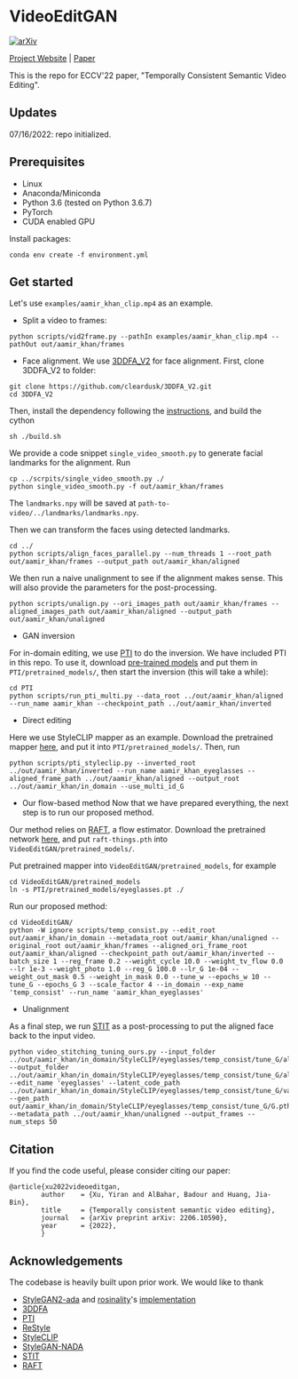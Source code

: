 # VideoEditGAN

[![arXiv](https://img.shields.io/badge/arXiv-2108.00946-b31b1b.svg)](https://arxiv.org/abs/2206.10590)

[Project Website](https://video-edit-gan.github.io/) | [Paper](https://arxiv.org/abs/2206.10590)

This is the repo for ECCV'22 paper, "Temporally Consistent Semantic Video Editing". 

## Updates
07/16/2022: repo initialized.

## Prerequisites
- Linux
- Anaconda/Miniconda
- Python 3.6 (tested on Python 3.6.7)
- PyTorch
- CUDA enabled GPU

Install packages:
```
conda env create -f environment.yml
```

## Get started
Let's use `examples/aamir_khan_clip.mp4` as an example.

- Split a video to frames:
```
python scripts/vid2frame.py --pathIn examples/aamir_khan_clip.mp4 --pathOut out/aamir_khan/frames 
```

- Face alignment. We use [3DDFA_V2](https://github.com/cleardusk/3DDFA_V2) for face alignment.
First, clone 3DDFA_V2 to folder:
```
git clone https://github.com/cleardusk/3DDFA_V2.git
cd 3DDFA_V2
```
Then, install the dependency following the [instructions](https://github.com/cleardusk/3DDFA_V2#getting-started), and build the cython
```
sh ./build.sh
```
We provide a code snippet `single_video_smooth.py` to generate facial landmarks for the alignment. Run
```
cp ../scrpits/single_video_smooth.py ./
python single_video_smooth.py -f out/aamir_khan/frames
```
The `landmarks.npy` will be saved at `path-to-video/../landmarks/landmarks.npy`.

Then we can transform the faces using detected landmarks.
```
cd ../
python scripts/align_faces_parallel.py --num_threads 1 --root_path out/aamir_khan/frames --output_path out/aamir_khan/aligned
```
We then run a naive unalignment to see if the alignment makes sense. This will also provide the parameters for the post-processing.
```
python scripts/unalign.py --ori_images_path out/aamir_khan/frames --aligned_images_path out/aamir_khan/aligned --output_path out/aamir_khan/unaligned
```

- GAN inversion

For in-domain editing, we use [PTI](https://github.com/danielroich/PTI) to do the inversion.
We have included PTI in this repo. To use it, download [pre-trained models](https://github.com/danielroich/PTI#auxiliary-models) and put them in `PTI/pretrained_models/`, then start the inversion (this will take a while):
```
cd PTI
python scripts/run_pti_multi.py --data_root ../out/aamir_khan/aligned --run_name aamir_khan --checkpoint_path ../out/aamir_khan/inverted
```

- Direct editing

Here we use StyleCLIP mapper as an example. Download the pretrained mapper [here](https://drive.google.com/file/d/1CEO3eQr46KnfB8e-U8AZ9LDHaL0NwJda/view?usp=sharing), and put it into `PTI/pretrained_models/`. Then, run
```
python scripts/pti_styleclip.py --inverted_root ../out/aamir_khan/inverted --run_name aamir_khan_eyeglasses --aligned_frame_path ../out/aamir_khan/aligned --output_root ../out/aamir_khan/in_domain --use_multi_id_G
```

- Our flow-based method
Now that we have prepared everything, the next step is to run our proposed method. 

Our method relies on [RAFT](https://github.com/princeton-vl/RAFT), a flow estimator. Download the pretrained network [here](https://drive.google.com/drive/folders/1sWDsfuZ3Up38EUQt7-JDTT1HcGHuJgvT), and put `raft-things.pth` into `VideoEditGAN/pretrained_models/`. 

Put pretrained mapper into `VideoEditGAN/pretrained_models`, for example
```
cd VideoEditGAN/pretrained_models
ln -s PTI/pretrained_models/eyeglasses.pt ./
```

Run our proposed method:
```
cd VideoEditGAN/
python -W ignore scripts/temp_consist.py --edit_root out/aamir_khan/in_domain --metadata_root out/aamir_khan/unaligned --original_root out/aamir_khan/frames --aligned_ori_frame_root out/aamir_khan/aligned --checkpoint_path out/aamir_khan/inverted --batch_size 1 --reg_frame 0.2 --weight_cycle 10.0 --weight_tv_flow 0.0 --lr 1e-3 --weight_photo 1.0 --reg_G 100.0 --lr_G 1e-04 --weight_out_mask 0.5 --weight_in_mask 0.0 --tune_w --epochs_w 10 --tune_G --epochs_G 3 --scale_factor 4 --in_domain --exp_name 'temp_consist' --run_name 'aamir_khan_eyeglasses'
```

- Unalignment

As a final step, we run [STIT](https://github.com/rotemtzaban/STIT) as a post-processing to put the aligned face back to the input video.
```
python video_stitching_tuning_ours.py --input_folder ../out/aamir_khan/in_domain/StyleCLIP/eyeglasses/temp_consist/tune_G/aligned_frames --output_folder ../out/aamir_khan/in_domain/StyleCLIP/eyeglasses/temp_consist/tune_G/aligned_frames/stitiched --edit_name 'eyeglasses' --latent_code_path ../out/aamir_khan/in_domain/StyleCLIP/eyeglasses/temp_consist/tune_G/variables.pth --gen_path out/aamir_khan/in_domain/StyleCLIP/eyeglasses/temp_consist/tune_G/G.pth --metadata_path ../out/aamir_khan/unaligned --output_frames --num_steps 50
```

## Citation
If you find the code useful, please consider citing our paper:

	@article{xu2022videoeditgan,
            author    = {Xu, Yiran and AlBahar, Badour and Huang, Jia-Bin},
            title     = {Temporally consistent semantic video editing},
            journal   = {arXiv preprint arXiv: 2206.10590},
            year      = {2022},
            }

## Acknowledgements
The codebase is heavily built upon prior work. We would like to thank
- [StyleGAN2-ada](https://github.com/NVlabs/stylegan2-ada) and [rosinality](https://github.com/rosinality)'s [implementation](https://github.com/rosinality/stylegan2-pytorch)
- [3DDFA](https://github.com/cleardusk/3DDFA_V2)
- [PTI](https://github.com/danielroich/PTI)
- [ReStyle](https://github.com/yuval-alaluf/restyle-encoder)
- [StyleCLIP](https://github.com/orpatashnik/StyleCLIP)
- [StyleGAN-NADA](https://github.com/rinongal/StyleGAN-nada)
- [STIT](https://github.com/rotemtzaban/STIT)
- [RAFT](https://github.com/princeton-vl/RAFT)
